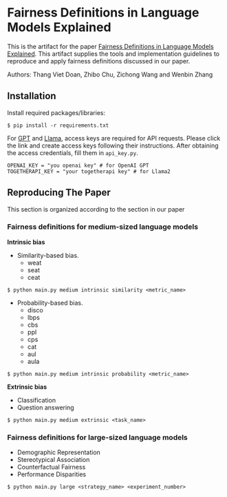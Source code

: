 # Fairness Definitions in Language Models Explained

This is the artifact for the paper [Fairness Definitions in Language Models Explained](). This artifact supplies the tools and implementation guidelines to reproduce and apply fairness definitions discussed in our paper. 

Authors: Thang Viet Doan, Zhibo Chu, Zichong Wang and Wenbin Zhang

## Installation

Install required packages/libraries:

```shell script
$ pip install -r requirements.txt
```
For [GPT](https://openai.com/api/) and [Llama](https://www.together.ai/), access keys are required for API requests. Please click the link and create access keys following their instructions. After obtaining the access credentials, fill them in  `api_key.py`.

```shell script
OPENAI_KEY = "you openai key" # for OpenAI GPT
TOGETHERAPI_KEY = "your togetherapi key" # for Llama2 
```

## Reproducing The Paper

This section is organized according to the section in our paper 

### Fairness definitions for medium-sized language models

**Intrinsic bias** 

* Similarity-based bias. 
  * weat
  * seat
  * ceat 
  
```shell script
$ python main.py medium intrinsic similarity <metric_name>
```

* Probability-based bias.
  * disco
  * lbps
  * cbs
  * ppl
  * cps
  * cat
  * aul
  * aula
    
```shell script
$ python main.py medium intrinsic probability <metric_name>
```

**Extrinsic bias**

* Classification
* Question answering

```shell script
$ python main.py medium extrinsic <task_name>
```

### Fairness definitions for large-sized language models

* Demographic Representation
* Stereotypical Association
* Counterfactual Fairness
* Performance Disparities
  
```shell script
$ python main.py large <strategy_name> <experiment_number>
```
